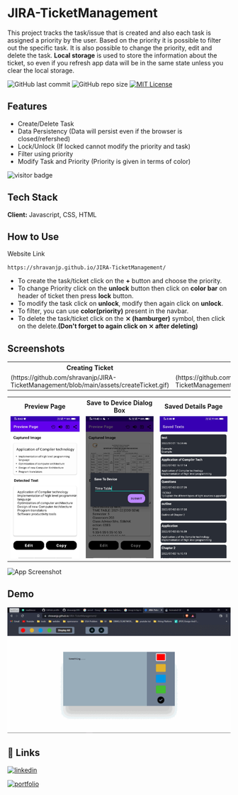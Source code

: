 # JIRA-TicketManagement

This project tracks the task/issue that is created and also each task is assigned a priority by the user. Based on the priority it is possible to filter out the specific task. It is also possible to change the priority, edit and delete the task. **Local storage** is used to store the information about the ticket, so even if you refresh app data will be in the same state unless you clear the local storage.


![GitHub last commit](https://img.shields.io/github/last-commit/shravanjp/JIRA-TicketManagement) ![GitHub repo size](https://img.shields.io/github/repo-size/shravanjp/JIRA-TicketManagement) [![MIT License](https://img.shields.io/badge/License-MIT-green.svg)](https://choosealicense.com/licenses/mit/)

## Features

- Create/Delete Task
- Data Persistency (Data will persist even if the browser is closed/refershed)
- Lock/Unlock (If locked cannot modify the priority and task)
- Filter using priority
- Modify Task and Priority (Priority is given in terms of color)

![visitor badge](https://visitor-badge.glitch.me/badge?page_id=JIRA-TicketManagement.visitor-badge)


## Tech Stack

**Client:** Javascript, CSS, HTML


## How to Use

Website Link
```
https://shravanjp.github.io/JIRA-TicketManagement/
```

- To create the task/ticket click on the **+** button and choose the priority.
- To change Priority click on the **unlock** button then click on **color bar** on header of ticket then press **lock** button.
- To modify the task click on **unlock**, modify then again click on **unlock**.
- To filter, you can use **color(priority)** present in the navbar.
- To delete the task/ticket click on the **⨯ (hamburger)** symbol, then click on the delete.**(Don't forget to again click on **⨯** after deleting)**


## Screenshots

<table>
  <tr>
     <th style="text-align:center">Creating Ticket</th>
      <th style="text-align:center">Filtering</th>
    </tr>
    <tr>
    <td>(https://github.com/shravanjp/JIRA-TicketManagement/blob/main/assets/createTicket.gif)</td>
    <td>(https://github.com/shravanjp/JIRA-TicketManagement/blob/main/assets/filter.gif)</td>
    </tr>
   </table>
   <table>
    <tr>
     <th style="text-align:center">Preview Page</th>
     <th style="text-align:center">Save to Device Dialog Box</th>
      <th style="text-align:center">Saved Details Page</th>
    </tr>
    <tr>
    <td><img src="https://github.com/shravanjp/Lenz/blob/master/app/src/main/res/drawable/previewpage.jpg" width="200" height="320"></td>
    <td><img src="https://github.com/shravanjp/Lenz/blob/master/app/src/main/res/drawable/savetodevice.jpg" width="200" height="320"></td>
    <td><img src="https://github.com/shravanjp/Lenz/blob/master/app/src/main/res/drawable/saveddetails.jpg" width="200" height="320"></td>
    </tr>
 
 </table>


![App Screenshot](https://via.placeholder.com/468x300?text=App+Screenshot+Here)

## Demo

![Create Ticket](https://github.com/shravanjp/JIRA-TicketManagement/blob/main/assets/createTicket.gif)






## 🔗 Links

[![linkedin](https://img.shields.io/badge/linkedin-0A66C2?style=for-the-badge&logo=linkedin&logoColor=white)](https://www.linkedin.com/in/shravan-j-poojary)

[![portfolio](https://img.shields.io/badge/my_portfolio-000?style=for-the-badge&logo=ko-fi&logoColor=white)](https://shravanjp.com/)

